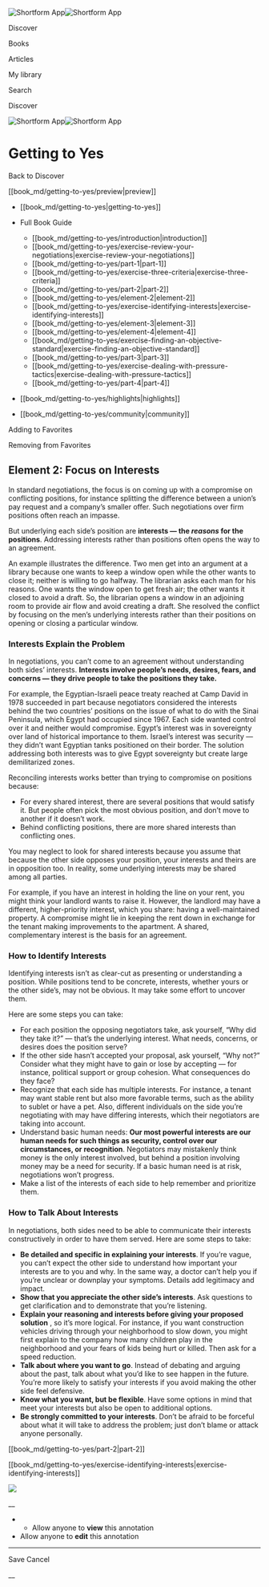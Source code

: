 ![Shortform App](/img/logo.36a2399e.svg)![Shortform App](/img/logo-dark.70c1b072.svg)

Discover

Books

Articles

My library

Search

Discover

![Shortform App](/img/logo.36a2399e.svg)![Shortform App](/img/logo-dark.70c1b072.svg)

# Getting to Yes

Back to Discover

[[book_md/getting-to-yes/preview|preview]]

  * [[book_md/getting-to-yes|getting-to-yes]]
  * Full Book Guide

    * [[book_md/getting-to-yes/introduction|introduction]]
    * [[book_md/getting-to-yes/exercise-review-your-negotiations|exercise-review-your-negotiations]]
    * [[book_md/getting-to-yes/part-1|part-1]]
    * [[book_md/getting-to-yes/exercise-three-criteria|exercise-three-criteria]]
    * [[book_md/getting-to-yes/part-2|part-2]]
    * [[book_md/getting-to-yes/element-2|element-2]]
    * [[book_md/getting-to-yes/exercise-identifying-interests|exercise-identifying-interests]]
    * [[book_md/getting-to-yes/element-3|element-3]]
    * [[book_md/getting-to-yes/element-4|element-4]]
    * [[book_md/getting-to-yes/exercise-finding-an-objective-standard|exercise-finding-an-objective-standard]]
    * [[book_md/getting-to-yes/part-3|part-3]]
    * [[book_md/getting-to-yes/exercise-dealing-with-pressure-tactics|exercise-dealing-with-pressure-tactics]]
    * [[book_md/getting-to-yes/part-4|part-4]]
  * [[book_md/getting-to-yes/highlights|highlights]]
  * [[book_md/getting-to-yes/community|community]]



Adding to Favorites 

Removing from Favorites 

## Element 2: Focus on Interests

In standard negotiations, the focus is on coming up with a compromise on conflicting positions, for instance splitting the difference between a union’s pay request and a company’s smaller offer. Such negotiations over firm positions often reach an impasse.

But underlying each side’s position are **interests — the _reasons_ for the positions**. Addressing interests rather than positions often opens the way to an agreement.

An example illustrates the difference. Two men get into an argument at a library because one wants to keep a window open while the other wants to close it; neither is willing to go halfway. The librarian asks each man for his reasons. One wants the window open to get fresh air; the other wants it closed to avoid a draft. So, the librarian opens a window in an adjoining room to provide air flow and avoid creating a draft. She resolved the conflict by focusing on the men’s underlying interests rather than their positions on opening or closing a particular window.

### Interests Explain the Problem

In negotiations, you can’t come to an agreement without understanding both sides’ interests. **Interests involve people’s needs, desires, fears, and concerns — they drive people to take the positions they take.**

For example, the Egyptian-Israeli peace treaty reached at Camp David in 1978 succeeded in part because negotiators considered the interests behind the two countries’ positions on the issue of what to do with the Sinai Peninsula, which Egypt had occupied since 1967. Each side wanted control over it and neither would compromise. Egypt’s interest was in sovereignty over land of historical importance to them. Israel’s interest was security — they didn’t want Egyptian tanks positioned on their border. The solution addressing both interests was to give Egypt sovereignty but create large demilitarized zones.

Reconciling interests works better than trying to compromise on positions because:

  * For every shared interest, there are several positions that would satisfy it. But people often pick the most obvious position, and don’t move to another if it doesn’t work.
  * Behind conflicting positions, there are more shared interests than conflicting ones.



You may neglect to look for shared interests because you assume that because the other side opposes your position, your interests and theirs are in opposition too. In reality, some underlying interests may be shared among all parties.

For example, if you have an interest in holding the line on your rent, you might think your landlord wants to raise it. However, the landlord may have a different, higher-priority interest, which you share: having a well-maintained property. A compromise might lie in keeping the rent down in exchange for the tenant making improvements to the apartment. A shared, complementary interest is the basis for an agreement.

### How to Identify Interests

Identifying interests isn’t as clear-cut as presenting or understanding a position. While positions tend to be concrete, interests, whether yours or the other side’s, may not be obvious. It may take some effort to uncover them.

Here are some steps you can take:

  * For each position the opposing negotiators take, ask yourself, “Why did they take it?” — that’s the underlying interest. What needs, concerns, or desires does the position serve? 
  * If the other side hasn’t accepted your proposal, ask yourself, “Why not?” Consider what they might have to gain or lose by accepting — for instance, political support or group cohesion. What consequences do they face?
  * Recognize that each side has multiple interests. For instance, a tenant may want stable rent but also more favorable terms, such as the ability to sublet or have a pet. Also, different individuals on the side you’re negotiating with may have differing interests, which their negotiators are taking into account.
  * Understand basic human needs: **Our most powerful interests are our human needs for such things as security, control over our circumstances, or recognition**. Negotiators may mistakenly think money is the only interest involved, but behind a position involving money may be a need for security. If a basic human need is at risk, negotiations won’t progress.
  * Make a list of the interests of each side to help remember and prioritize them.



### How to Talk About Interests

In negotiations, both sides need to be able to communicate their interests constructively in order to have them served. Here are some steps to take:

  * **Be detailed and specific in explaining your interests**. If you’re vague, you can’t expect the other side to understand how important your interests are to you and why. In the same way, a doctor can’t help you if you’re unclear or downplay your symptoms. Details add legitimacy and impact.
  * **Show that you appreciate the other side’s interests**. Ask questions to get clarification and to demonstrate that you’re listening.
  * **Explain your reasoning and interests before giving your proposed solution** , so it’s more logical. For instance, if you want construction vehicles driving through your neighborhood to slow down, you might first explain to the company how many children play in the neighborhood and your fears of kids being hurt or killed. Then ask for a speed reduction.
  * **Talk about where you want to go**. Instead of debating and arguing about the past, talk about what you’d like to see happen in the future. You’re more likely to satisfy your interests if you avoid making the other side feel defensive.
  * **Know what you want, but be flexible**. Have some options in mind that meet your interests but also be open to additional options.
  * **Be strongly committed to your interests**. Don’t be afraid to be forceful about what it will take to address the problem; just don’t blame or attack anyone personally.



[[book_md/getting-to-yes/part-2|part-2]]

[[book_md/getting-to-yes/exercise-identifying-interests|exercise-identifying-interests]]

![](https://bat.bing.com/action/0?ti=56018282&Ver=2&mid=d913991c-891b-4f3e-b2c7-2341c90a5254&sid=49fff5b0636c11eeb9c611038afc8668&vid=4a005010636c11ee80c703d4c4a7acd5&vids=0&msclkid=N&pi=0&lg=en-US&sw=800&sh=600&sc=24&nwd=1&tl=Shortform%20%7C%20Book&p=https%3A%2F%2Fwww.shortform.com%2Fapp%2Fbook%2Fgetting-to-yes%2Felement-2&r=&lt=445&evt=pageLoad&sv=1&rn=922233)

__

  *   * Allow anyone to **view** this annotation
  * Allow anyone to **edit** this annotation



* * *

Save Cancel

__



